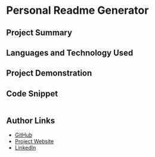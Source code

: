 # Personal Readme Generator

## Project Summary

## Languages and Technology Used

## Project Demonstration

## Code Snippet

```

```

## Author Links 

* [GitHub](https://github.com/lilyannekot)
* [Project Website](https://github.com/lilyannekot/readme-generator)
* [LinkedIn](https://www.linkedin.com/in/lilykot/)